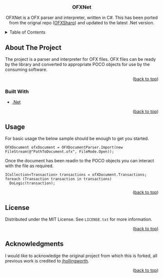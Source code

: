 <div id="top"></div>

<br />
<div align="center">

<h3 align="center">OFXNet</h3>
  <p align="center">
    OFXNet is a OFX parser and interpreter, written in C#. This has been ported from the orignal repo (<a href="https://github.com/jhollingworth/OFXSharp">OFXSharp</a>) and updated to the latest .Net version.
  </p>
</div>

<!-- TABLE OF CONTENTS -->
<details>
  <summary>Table of Contents</summary>
  <ol>
    <li>
      <a href="#about-the-project">About The Project</a>
      <ul>
        <li><a href="#built-with">Built With</a></li>
      </ul>
    </li>
    <li><a href="#usage">Usage</a></li>
    <li><a href="#license">License</a></li>
    <li><a href="#acknowledgments">Acknowledgments</a></li>
  </ol>
</details>

<!-- ABOUT THE PROJECT -->
## About The Project

The project is a parser and interpreter for OFX files. OFX files can be ready by the library and converted to appropriate POCO objects for use by the consuming software.
<p align="right">(<a href="#top">back to top</a>)</p>

### Built With

* [.Net](https://dotnet.microsoft.com/en-us/)

<p align="right">(<a href="#top">back to top</a>)</p>

<!-- USAGE EXAMPLES -->
## Usage
For basic usage the below sample should be enough to get you started.
```
OFXDocument ofxDocument = OFXDocumentParser.Import(new FileStream(@"PathToDocument.ofx", FileMode.Open));
```

Once the document has been readin to the POCO objects you can interact with the file as required.
```
ICollection<Transaction> transactions = ofXDocument.Transactions;
foreach (Transaction transaction in transactions)
  DoLogic(transaction);
```

<p align="right">(<a href="#top">back to top</a>)</p>

<!-- LICENSE -->
## License

Distributed under the MIT License. See `LICENSE.txt` for more information.

<p align="right">(<a href="#top">back to top</a>)</p>

<!-- ACKNOWLEDGMENTS -->
## Acknowledgments

I would like to acknowledge the original project from which this is forked, all previous work is credited to <a href="https://github.com/jhollingworth">jhollingworth</a>. 

<p align="right">(<a href="#top">back to top</a>)</p>